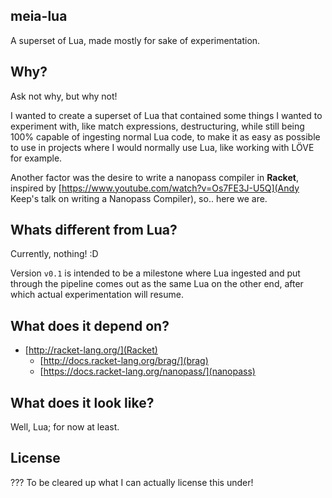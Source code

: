 meia-lua
----------------
A superset of Lua, made mostly for sake of experimentation.

Why?
--------
Ask not why, but why not!

I wanted to create a superset of Lua that contained some things I wanted to experiment with, like match expressions, destructuring, while still being 100% capable of ingesting normal Lua code, to make it as easy as possible to use in projects where I would normally use Lua, like working with LÖVE for example.

Another factor was the desire to write a nanopass compiler in **Racket**, inspired by [https://www.youtube.com/watch?v=Os7FE3J-U5Q](Andy Keep's talk on writing a Nanopass Compiler), so.. here we are.

Whats different from Lua?
--------------------------------
Currently, nothing! :D

Version ``v0.1`` is intended to be a milestone where Lua ingested and put through the pipeline comes out as the same Lua on the other end, after which actual experimentation will resume.

What does it depend on?
--------------------------------
 * [http://racket-lang.org/](Racket)
   * [http://docs.racket-lang.org/brag/](brag)
   * [https://docs.racket-lang.org/nanopass/](nanopass)

What does it look like?
--------------------------------
Well, Lua; for now at least.

License
----------------
??? To be cleared up what I can actually license this under!
